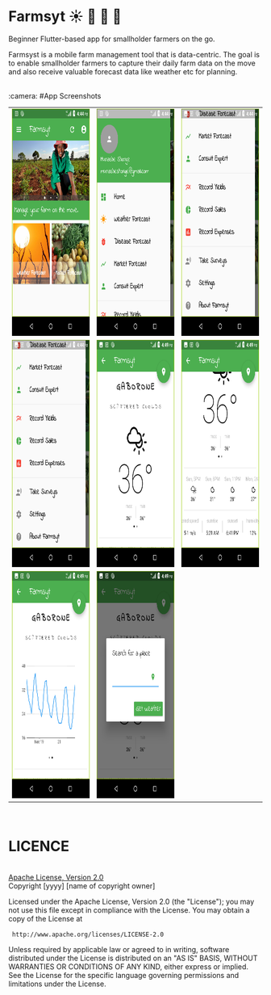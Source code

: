 # Farmsyt :sunny: :bug: :rooster: :tomato:

Beginner Flutter-based app for smallholder farmers on the go.

Farmsyst is a mobile farm management tool that is data-centric. The goal is to enable smallholder farmers to capture their daily farm data on the move and also receive valuable forecast data like weather etc for planning.

<br>
:camera: #App Screenshots
<div>
<table>

<tr>
    <td>
        <img src="scr1.png" alt="Screen1" width="250" height="450"/>
    </td>
    <td>
        <img src="scr2.png" alt="Screen2" width="250" height="450"/>
    </td>
     <td>
        <img src="scr3.png" alt="Screen2" width="250" height="450"/>
    </td>
</tr>

<tr>
    <td>
        <img src="scr3.png" alt="Screen3" width="250" height="450"/>
    </td>
    <td>
        <img src="scr4.png" alt="Screen4" width="250" height="450"/>
    </td>
    <td>
        <img src="scr5.png" alt="Screen5" width="250" height="450"/>
    </td>
</tr>

<tr>   
    <td>
        <img src="scr6.png" alt="Screen6" width="250" height="450"/>
    </td>
    <td>
     <img src="scr7.png" alt="Screen7" width="250" height="450"/>
    </td>
</tr>


</table>
</div>
<br>

# LICENCE
<br>
<a href="http://www.apache.org/licenses/LICENSE-2.0"> Apache License, Version 2.0 </a><br>
Copyright [yyyy] [name of copyright owner]

   Licensed under the Apache License, Version 2.0 (the "License");
   you may not use this file except in compliance with the License.
   You may obtain a copy of the License at

     http://www.apache.org/licenses/LICENSE-2.0

   Unless required by applicable law or agreed to in writing, software
   distributed under the License is distributed on an "AS IS" BASIS,
   WITHOUT WARRANTIES OR CONDITIONS OF ANY KIND, either express or implied.
   See the License for the specific language governing permissions and
   limitations under the License.

